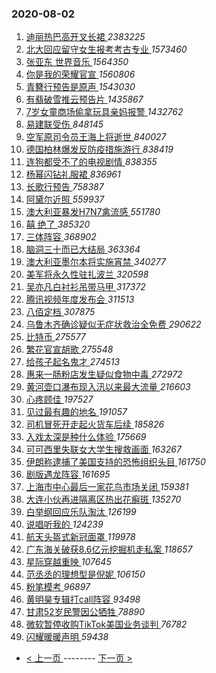 ### 2020-08-02 
1. [ 迪丽热巴高开叉长裙 ](https://s.weibo.com/weibo?q=%23%E8%BF%AA%E4%B8%BD%E7%83%AD%E5%B7%B4%E9%AB%98%E5%BC%80%E5%8F%89%E9%95%BF%E8%A3%99%23&Refer=top) *2383225*
1. [ 北大回应留守女生报考考古专业 ](https://s.weibo.com/weibo?q=%23%E5%8C%97%E5%A4%A7%E5%9B%9E%E5%BA%94%E7%95%99%E5%AE%88%E5%A5%B3%E7%94%9F%E6%8A%A5%E8%80%83%E8%80%83%E5%8F%A4%E4%B8%93%E4%B8%9A%23&Refer=top) *1573460*
1. [ 张亚东 世界音乐 ](https://s.weibo.com/weibo?q=%23%E5%BC%A0%E4%BA%9A%E4%B8%9C%20%E4%B8%96%E7%95%8C%E9%9F%B3%E4%B9%90%23&topic_ad=1&Refer=top) *1564350*
1. [ 你是我的荣耀官宣 ](https://s.weibo.com/weibo?q=%23%E4%BD%A0%E6%98%AF%E6%88%91%E7%9A%84%E8%8D%A3%E8%80%80%E5%AE%98%E5%AE%A3%23&Refer=top) *1560806*
1. [ 青簪行预告是原声 ](https://s.weibo.com/weibo?q=%E9%9D%92%E7%B0%AA%E8%A1%8C%E9%A2%84%E5%91%8A%E6%98%AF%E5%8E%9F%E5%A3%B0&Refer=top) *1543030*
1. [ 有翡破雪推云预告片 ](https://s.weibo.com/weibo?q=%23%E6%9C%89%E7%BF%A1%E7%A0%B4%E9%9B%AA%E6%8E%A8%E4%BA%91%E9%A2%84%E5%91%8A%E7%89%87%23&Refer=top) *1435867*
1. [ 7岁女童商场偷拿玩具亲妈报警 ](https://s.weibo.com/weibo?q=%237%E5%B2%81%E5%A5%B3%E7%AB%A5%E5%95%86%E5%9C%BA%E5%81%B7%E6%8B%BF%E7%8E%A9%E5%85%B7%E4%BA%B2%E5%A6%88%E6%8A%A5%E8%AD%A6%23&Refer=top) *1432762*
1. [ 易建联受伤 ](https://s.weibo.com/weibo?q=%23%E6%98%93%E5%BB%BA%E8%81%94%E5%8F%97%E4%BC%A4%23&Refer=top) *848145*
1. [ 空军原司令员王海上将逝世 ](https://s.weibo.com/weibo?q=%23%E7%A9%BA%E5%86%9B%E5%8E%9F%E5%8F%B8%E4%BB%A4%E5%91%98%E7%8E%8B%E6%B5%B7%E4%B8%8A%E5%B0%86%E9%80%9D%E4%B8%96%23&Refer=top) *840027*
1. [ 德国柏林爆发反防疫措施游行 ](https://s.weibo.com/weibo?q=%23%E5%BE%B7%E5%9B%BD%E6%9F%8F%E6%9E%97%E7%88%86%E5%8F%91%E5%8F%8D%E9%98%B2%E7%96%AB%E6%8E%AA%E6%96%BD%E6%B8%B8%E8%A1%8C%23&Refer=top) *838419*
1. [ 连狗都受不了的电视剧情 ](https://s.weibo.com/weibo?q=%23%E8%BF%9E%E7%8B%97%E9%83%BD%E5%8F%97%E4%B8%8D%E4%BA%86%E7%9A%84%E7%94%B5%E8%A7%86%E5%89%A7%E6%83%85%23&Refer=top) *838355*
1. [ 杨幂闪钻礼服裙 ](https://s.weibo.com/weibo?q=%23%E6%9D%A8%E5%B9%82%E9%97%AA%E9%92%BB%E7%A4%BC%E6%9C%8D%E8%A3%99%23&Refer=top) *836961*
1. [ 长歌行预告 ](https://s.weibo.com/weibo?q=%E9%95%BF%E6%AD%8C%E8%A1%8C%E9%A2%84%E5%91%8A&Refer=top) *758387*
1. [ 阿黛尔近照 ](https://s.weibo.com/weibo?q=%E9%98%BF%E9%BB%9B%E5%B0%94%E8%BF%91%E7%85%A7&Refer=top) *559937*
1. [ 澳大利亚暴发H7N7禽流感 ](https://s.weibo.com/weibo?q=%23%E6%BE%B3%E5%A4%A7%E5%88%A9%E4%BA%9A%E6%9A%B4%E5%8F%91H7N7%E7%A6%BD%E6%B5%81%E6%84%9F%23&Refer=top) *551780*
1. [ 囍 绝了 ](https://s.weibo.com/weibo?q=%E5%9B%8D%20%E7%BB%9D%E4%BA%86&Refer=top) *385320*
1. [ 三体阵容 ](https://s.weibo.com/weibo?q=%23%E4%B8%89%E4%BD%93%E9%98%B5%E5%AE%B9%23&Refer=top) *368902*
1. [ 脑洞三十而已大结局 ](https://s.weibo.com/weibo?q=%23%E8%84%91%E6%B4%9E%E4%B8%89%E5%8D%81%E8%80%8C%E5%B7%B2%E5%A4%A7%E7%BB%93%E5%B1%80%23&Refer=top) *363364*
1. [ 澳大利亚墨尔本将实施宵禁 ](https://s.weibo.com/weibo?q=%23%E6%BE%B3%E5%A4%A7%E5%88%A9%E4%BA%9A%E5%A2%A8%E5%B0%94%E6%9C%AC%E5%B0%86%E5%AE%9E%E6%96%BD%E5%AE%B5%E7%A6%81%23&Refer=top) *340277*
1. [ 美军将永久性驻扎波兰 ](https://s.weibo.com/weibo?q=%23%E7%BE%8E%E5%86%9B%E5%B0%86%E6%B0%B8%E4%B9%85%E6%80%A7%E9%A9%BB%E6%89%8E%E6%B3%A2%E5%85%B0%23&Refer=top) *320598*
1. [ 吴亦凡白衬衫吊带马甲 ](https://s.weibo.com/weibo?q=%23%E5%90%B4%E4%BA%A6%E5%87%A1%E7%99%BD%E8%A1%AC%E8%A1%AB%E5%90%8A%E5%B8%A6%E9%A9%AC%E7%94%B2%23&Refer=top) *317372*
1. [ 腾讯视频年度发布会 ](https://s.weibo.com/weibo?q=%E8%85%BE%E8%AE%AF%E8%A7%86%E9%A2%91%E5%B9%B4%E5%BA%A6%E5%8F%91%E5%B8%83%E4%BC%9A&Refer=top) *311513*
1. [ 八佰定档 ](https://s.weibo.com/weibo?q=%23%E5%85%AB%E4%BD%B0%E5%AE%9A%E6%A1%A3%23&Refer=top) *307875*
1. [ 乌鲁木齐确诊疑似无症状救治全免费 ](https://s.weibo.com/weibo?q=%E4%B9%8C%E9%B2%81%E6%9C%A8%E9%BD%90%E7%A1%AE%E8%AF%8A%E7%96%91%E4%BC%BC%E6%97%A0%E7%97%87%E7%8A%B6%E6%95%91%E6%B2%BB%E5%85%A8%E5%85%8D%E8%B4%B9&Refer=top) *290622*
1. [ 比特币 ](https://s.weibo.com/weibo?q=%E6%AF%94%E7%89%B9%E5%B8%81&Refer=top) *275577*
1. [ 繁花官宣胡歌 ](https://s.weibo.com/weibo?q=%23%E7%B9%81%E8%8A%B1%E5%AE%98%E5%AE%A3%E8%83%A1%E6%AD%8C%23&Refer=top) *275548*
1. [ 给孩子起名鬼才 ](https://s.weibo.com/weibo?q=%23%E7%BB%99%E5%AD%A9%E5%AD%90%E8%B5%B7%E5%90%8D%E9%AC%BC%E6%89%8D%23&Refer=top) *274513*
1. [ 惠来一肠粉店发生疑似食物中毒 ](https://s.weibo.com/weibo?q=%23%E6%83%A0%E6%9D%A5%E4%B8%80%E8%82%A0%E7%B2%89%E5%BA%97%E5%8F%91%E7%94%9F%E7%96%91%E4%BC%BC%E9%A3%9F%E7%89%A9%E4%B8%AD%E6%AF%92%23&Refer=top) *272972*
1. [ 黄河壶口瀑布现入汛以来最大流量 ](https://s.weibo.com/weibo?q=%E9%BB%84%E6%B2%B3%E5%A3%B6%E5%8F%A3%E7%80%91%E5%B8%83%E7%8E%B0%E5%85%A5%E6%B1%9B%E4%BB%A5%E6%9D%A5%E6%9C%80%E5%A4%A7%E6%B5%81%E9%87%8F&Refer=top) *216603*
1. [ 心疼顾佳 ](https://s.weibo.com/weibo?q=%23%E5%BF%83%E7%96%BC%E9%A1%BE%E4%BD%B3%23&Refer=top) *197527*
1. [ 见过最有趣的地名 ](https://s.weibo.com/weibo?q=%23%E8%A7%81%E8%BF%87%E6%9C%80%E6%9C%89%E8%B6%A3%E7%9A%84%E5%9C%B0%E5%90%8D%23&Refer=top) *191057*
1. [ 司机冒死开走起火货车后续 ](https://s.weibo.com/weibo?q=%23%E5%8F%B8%E6%9C%BA%E5%86%92%E6%AD%BB%E5%BC%80%E8%B5%B0%E8%B5%B7%E7%81%AB%E8%B4%A7%E8%BD%A6%E5%90%8E%E7%BB%AD%23&Refer=top) *185826*
1. [ 入戏太深是种什么体验 ](https://s.weibo.com/weibo?q=%23%E5%85%A5%E6%88%8F%E5%A4%AA%E6%B7%B1%E6%98%AF%E7%A7%8D%E4%BB%80%E4%B9%88%E4%BD%93%E9%AA%8C%23&Refer=top) *175669*
1. [ 可可西里失联女大学生搜救画面 ](https://s.weibo.com/weibo?q=%23%E5%8F%AF%E5%8F%AF%E8%A5%BF%E9%87%8C%E5%A4%B1%E8%81%94%E5%A5%B3%E5%A4%A7%E5%AD%A6%E7%94%9F%E6%90%9C%E6%95%91%E7%94%BB%E9%9D%A2%23&Refer=top) *163267*
1. [ 伊朗称逮捕了美国支持的恐怖组织头目 ](https://s.weibo.com/weibo?q=%23%E4%BC%8A%E6%9C%97%E7%A7%B0%E9%80%AE%E6%8D%95%E4%BA%86%E7%BE%8E%E5%9B%BD%E6%94%AF%E6%8C%81%E7%9A%84%E6%81%90%E6%80%96%E7%BB%84%E7%BB%87%E5%A4%B4%E7%9B%AE%23&Refer=top) *161750*
1. [ 剧版遇龙阵容 ](https://s.weibo.com/weibo?q=%23%E5%89%A7%E7%89%88%E9%81%87%E9%BE%99%E9%98%B5%E5%AE%B9%23&Refer=top) *161695*
1. [ 上海市中心最后一家花鸟市场关闭 ](https://s.weibo.com/weibo?q=%23%E4%B8%8A%E6%B5%B7%E5%B8%82%E4%B8%AD%E5%BF%83%E6%9C%80%E5%90%8E%E4%B8%80%E5%AE%B6%E8%8A%B1%E9%B8%9F%E5%B8%82%E5%9C%BA%E5%85%B3%E9%97%AD%23&Refer=top) *159381*
1. [ 大连小伙再进隔离区热出花癣斑 ](https://s.weibo.com/weibo?q=%E5%A4%A7%E8%BF%9E%E5%B0%8F%E4%BC%99%E5%86%8D%E8%BF%9B%E9%9A%94%E7%A6%BB%E5%8C%BA%E7%83%AD%E5%87%BA%E8%8A%B1%E7%99%A3%E6%96%91&Refer=top) *135270*
1. [ 白举纲回应乐队淘汰 ](https://s.weibo.com/weibo?q=%23%E7%99%BD%E4%B8%BE%E7%BA%B2%E5%9B%9E%E5%BA%94%E4%B9%90%E9%98%9F%E6%B7%98%E6%B1%B0%23&Refer=top) *126199*
1. [ 说唱听我的 ](https://s.weibo.com/weibo?q=%E8%AF%B4%E5%94%B1%E5%90%AC%E6%88%91%E7%9A%84&Refer=top) *124239*
1. [ 航天头盔式新冠面罩 ](https://s.weibo.com/weibo?q=%E8%88%AA%E5%A4%A9%E5%A4%B4%E7%9B%94%E5%BC%8F%E6%96%B0%E5%86%A0%E9%9D%A2%E7%BD%A9&Refer=top) *119978*
1. [ 广东海关破获8.6亿元挖掘机走私案 ](https://s.weibo.com/weibo?q=%23%E5%B9%BF%E4%B8%9C%E6%B5%B7%E5%85%B3%E7%A0%B4%E8%8E%B78.6%E4%BA%BF%E5%85%83%E6%8C%96%E6%8E%98%E6%9C%BA%E8%B5%B0%E7%A7%81%E6%A1%88%23&Refer=top) *118657*
1. [ 星际穿越重映 ](https://s.weibo.com/weibo?q=%E6%98%9F%E9%99%85%E7%A9%BF%E8%B6%8A%E9%87%8D%E6%98%A0&Refer=top) *107645*
1. [ 范丞丞的理想型是倪妮 ](https://s.weibo.com/weibo?q=%23%E8%8C%83%E4%B8%9E%E4%B8%9E%E7%9A%84%E7%90%86%E6%83%B3%E5%9E%8B%E6%98%AF%E5%80%AA%E5%A6%AE%23&Refer=top) *106150*
1. [ 粉笔模考 ](https://s.weibo.com/weibo?q=%23%E7%B2%89%E7%AC%94%E6%A8%A1%E8%80%83%23&Refer=top) *96897*
1. [ 黄明昊专辑打call阵容 ](https://s.weibo.com/weibo?q=%23%E9%BB%84%E6%98%8E%E6%98%8A%E4%B8%93%E8%BE%91%E6%89%93call%E9%98%B5%E5%AE%B9%23&Refer=top) *93498*
1. [ 甘肃52岁民警因公牺牲 ](https://s.weibo.com/weibo?q=%E7%94%98%E8%82%8352%E5%B2%81%E6%B0%91%E8%AD%A6%E5%9B%A0%E5%85%AC%E7%89%BA%E7%89%B2&Refer=top) *78890*
1. [ 微软暂停收购TikTok美国业务谈判 ](https://s.weibo.com/weibo?q=%23%E5%BE%AE%E8%BD%AF%E6%9A%82%E5%81%9C%E6%94%B6%E8%B4%ADTikTok%E7%BE%8E%E5%9B%BD%E4%B8%9A%E5%8A%A1%E8%B0%88%E5%88%A4%23&Refer=top) *76782*
1. [ 闪耀暖暖声明 ](https://s.weibo.com/weibo?q=%23%E9%97%AA%E8%80%80%E6%9A%96%E6%9A%96%E5%A3%B0%E6%98%8E%23&Refer=top) *59438* 

- [ < 上一页 ](https://github.com/able8/weibo-hot-record/blob/master/2020-08-01.md) -------- [ 下一页 > ](https://github.com/able8/weibo-hot-record/blob/master/2020-08-03.md)